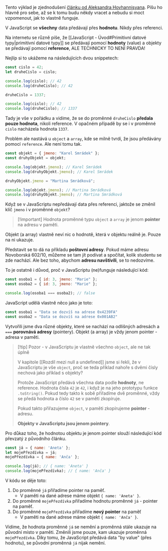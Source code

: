 Tento výklad je zjednodušení [článku od Aleksandra Hovhannisyana](https://www.aleksandrhovhannisyan.com/blog/javascript-pass-by-reference/). Píšu ho hlavně pro sebe, až se k tomu budu někdy vracet a nebudu si moct vzpomenout, jak to vlastně funguje.

V JavaScript se **všechny** data předávají přes **hodnotu**. Nikdy přes referenci. 

Na internetu se různě píše, že [[JavaScript - Úvod#Primitivní datové typy|primitivní datové typy]] se předávají pomocí **hodnoty** (value) a objekty se předávají pomocí **reference**, ALE TECHNICKY TO NENÍ PRAVDA!

Nejlíp si to ukážeme na následujících dvou snippetech:
```javascript
const cislo = 42;
let druheCislo = cislo;

console.log(cislo); // 42
console.log(druheCislo); // 42

druheCislo = 1337;

console.log(cislo); // 42
console.log(druheCislo); // 1337
```

Tady je vše v pořádku a vidíme, že se do proměnné `druheCislo` **předala pouze hodnota**, nikoli reference. V opačném případě by se i v proměnné `cislo` nacházela hodnota `1337`.

Problém ale nastává u `object` a `array`, kde se milně tvrdí, že jsou předávány pomocí `reference`. Ale není tomu tak.

```javascript
const objekt = { jmeno: "Karel Smrádek" };
const druhyObjekt = objekt;

console.log(objekt.jmeno); // Karel Smrádek
console.log(druhyObjekt.jmeno); // Karel Smrádek

druhyObjekt.jmeno = "Martina Smrádková";

console.log(objekt.jmeno); // Martina Smrádková
console.log(druhyObjekt.jmeno); // Martina Smrádková
```

Když se v JavaScriptu nepředávají data přes referenci, jaktože se změnil klíč `jmeno` i v proměnné `objekt`?

>[!important] Hodnota proměnné typu `object` a `array` je jenom **pointer** na adresu v paměti.

Objekt (a array) vlastně neví nic o hodnotě, která v objektu reálně je. Pouze na ni ukazuje.

Představit se to dá na příkladu **poštovní adresy**. Pokud máme adresu Novoborská 602/10, můžeme se tam jít podívat a spočítat, kolik studentu se zde nachází. Ale bez toho, abychom **adresu navštívili**, se to nedozvíme.

To je ostatně i důvod, proč v JavaScriptu (ne)funguje následující kód:

```javascript
const osoba1 = { id: 3, jmeno: "Marie" };
const osoba2 = { id: 3, jmeno: "Marie" };

console.log(osoba1 === osoba2); // false
```

JavaScript udělá vlastně něco jako je toto:
```javascript
const osoba1 = "Data se dozvíš na adrese 0x4239FA"
const osoba2 = "Data se dozvíš na adrese 0x001AB2"
```

Vytvořili jsme dva různé objekty, které se nachází na odlišných adresách a `===` **porovnává adresy** (pointery). Objekt (a array) je vždy jenom pointer - adresa v paměti.

>[!tip] Pozor - v JavaScriptu je vlastně všechno `object`, ale ne tak úplně
> 
> V kapitole [[Rozdíl mezi null a undefined]] jsme si řekli, že v JavaScriptu je vše `object`, proč se teda příklad nahoře s dvěmi čísly nechová jako příklad s objekty?
> 
> Protože JavaScript předává všechna data podle **hodnoty**, ne reference. Hodnota čísla `42` je `42`, i když je na jeho prototypu funkce `.toString()`. Pokud tedy takto k sobě přiřadíme dvě proměnné, vždy se předá hodnota a číslo `42` se v paměti zkopíruje.
> 
> Pokud takto přiřazujeme `object`, v paměti zkopírujeme **pointer** - adresu.
> 
> **Objekty v JavaScriptu jsou jenom pointery**.

Pro důkaz toho, že hodnotou objektu je jenom pointer slouží následující kód převzatý z původního článku.

```js
const já = { name: 'Aneta' };
let mojePřezdívka = já;
mojePřezdívka = { name: 'Anča' };

console.log(já); // { name: 'Aneta' }
console.log(mojePřezdívka); // { name: 'Anča' }
```

V kódu se děje toto:
1. Do proměnné `já` přiřadíme pointer na paměť. 
	- V paměti na dané adrese máme objekt `{ name: 'Aneta' }`.
2. Do proměnné `mojePřezdívka` přiřadíme hodnotu proměnné `já` - pointer na paměť.
3. Do proměnné `mojePřezdívka` přiřadíme **nový pointer** na paměť
	- V paměti na dané adrese máme objekt `{ name: 'Anča' }`.

Vidíme, že hodnota proměnné `já` se nemění a proměnná stále ukazuje na původní místo v paměti. Změnili jsme pouze, kam ukazuje proměnná `mojePřezdívka`. Díky tomu, že JavaScript předává data "by value" (přes hodnotu), se původní proměnná `já` nijak nemění.
